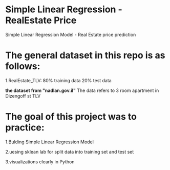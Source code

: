 # Simple Linear Regression - RealEstate Price
Simple Linear Regression Model -
Real Estate price prediction

# The general dataset in this repo is as follows:
1.RealEstate_TLV: 80% training data
                  20% test data

**the dataset from "nadlan.gov.il"**
The data refers to 3 room apartment in Dizengoff st TLV

# The goal of this project was to practice:
1.Bulding Simple Linear Regression Model

2.uesing sklean lab for split data into training set and test set

3.visualizations clearly in Python



